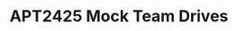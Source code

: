 ---
title: APT2425 Mock Team Drives
redirect_to: https://drive.google.com/drive/folders/1_upMHwBni3WU3F4PEkrIqWq9kgU0cUZQ?usp=sharing
redirect_from: 
  - /APT2425MockDrives
  - /apt2425mockdrives
---
